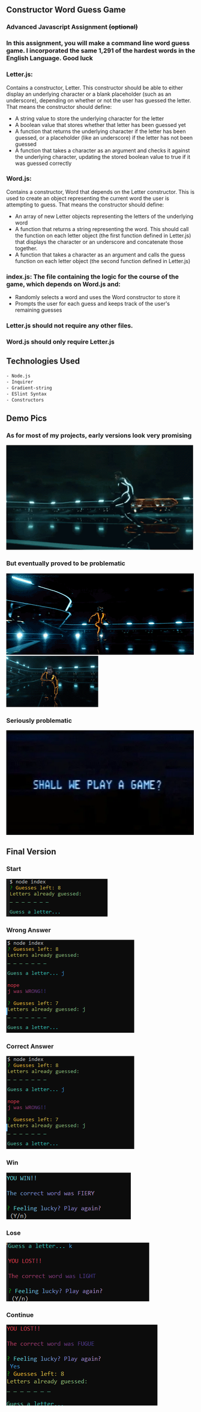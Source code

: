 ## Constructor Word Guess Game

### Advanced Javascript Assignment ~~(optional)~~

### In this assignment, you will make a command line word guess game. I incorporated the same 1,291 of the hardest words in the English Language. Good luck

### Letter.js: 
Contains a constructor, Letter. This constructor should be able to either display an underlying character or a blank placeholder (such as an underscore), depending on whether or not the user has guessed the letter. That means the constructor should define:
- A string value to store the underlying character for the letter
- A boolean value that stores whether that letter has been guessed yet
- A function that returns the underlying character if the letter has been guessed, or a placeholder (like an underscore) if the letter has not been guessed
- A function that takes a character as an argument and checks it against the underlying character, updating the stored boolean value to true if it was guessed correctly



### Word.js: 
Contains a constructor, Word that depends on the Letter constructor. This is used to create an object representing the current word the user is attempting to guess. That means the constructor should define:
- An array of new Letter objects representing the letters of the underlying word
- A function that returns a string representing the word. This should call the function on each letter object (the first function defined in Letter.js) that displays the character or an underscore and concatenate those together.
- A function that takes a character as an argument and calls the guess function on each letter object (the second function defined in Letter.js)



### index.js: The file containing the logic for the course of the game, which depends on Word.js and:
- Randomly selects a word and uses the Word constructor to store it
- Prompts the user for each guess and keeps track of the user's remaining guesses

### Letter.js should not require any other files.

### Word.js should only require Letter.js

## Technologies Used
    - Node.js
    - Inquirer
    - Gradient-string
    - ESlint Syntax
    - Constructors

## Demo Pics

### As for most of my projects, early versions look very promising
![Early versions of the app were very promising](assets/images/tron1.gif)

### But eventually proved to be problematic
![Early versions of the app proved problematic](assets/images/tron2.gif)
![Early versions of the app proved problematic](assets/images/tron3.gif)

### Seriously problematic
![Wargames](assets/images/wargames.webp)

## Final Version

### Start
![Start image](assets/images/start.PNG)


### Wrong Answer
![Wrong Answer](assets/images/wrong.PNG)


### Correct Answer
![Correct Answer](assets/images/correct.PNG)


### Win
![Win](assets/images/win.PNG)


### Lose
![Lose](assets/images/lost.PNG)


### Continue
![Continue](assets/images/continue.PNG)
